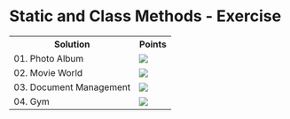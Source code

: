 <h1>Static and Class Methods - Exercise</h1>
<table>
  <tr>
    <th>Solution</th>
    <th>Points</th>
  </tr>
  <tr>
    <td>01. Photo Album</td>
    <td><img src="https://geps.dev/progress/100"></td>
  </tr>
  <tr>
    <td>02. Movie World</td>
    <td><img src="https://geps.dev/progress/100"></td>
  </tr>
  <tr>
    <td>03. Document Management</td>
    <td><img src="https://geps.dev/progress/100"></td>
  </tr>
  <tr>
    <td>04. Gym</td>
    <td><img src="https://geps.dev/progress/100"></td>
  </tr>
</table>
